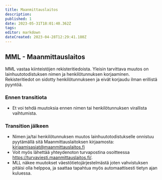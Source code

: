 ```yaml
---
title: Maanmittauslaitos
description: 
published: 1
date: 2023-05-31T18:01:40.362Z
tags: 
editor: markdown
dateCreated: 2023-04-28T12:29:41.180Z
---
```


## MML - Maanmittauslaitos
MML vastaa kiinteistöjen rekisteritiedoista. Yleisin tarvittava muutos on lainhuutotodistuksen nimen ja henkilötunnuksen korjaaminen. Rekisteritiedot on sidotty henkilötunnukseen ja eivät korjaudu ilman erillistä pyyntöä.

### Ennen transitiota
- Et voi tehdä muutoksia ennen nimen tai henkilötunnuksen virallista vaihtumista.

### Transition jälkeen
- Nimen ja/tai henkilötunnuksen muutos lainhuutotodistukselle onnistuu pyytämällä sitä Maanmittauslaitoksen kirjaamosta: kirjaamisasiat@maanmittauslaitos.fi
- Voit myös lähettää yhteydenoton turvapostina osoitteessa https://turvaviesti.maanmittauslaitos.fi/.
- MLL näkee muutokset väestötietojärjestelmästä joten vahvistuksen pitäisi olla helppoa, ja saattaa tapahtua myös automaattisesti tietyn ajan kuluessa.